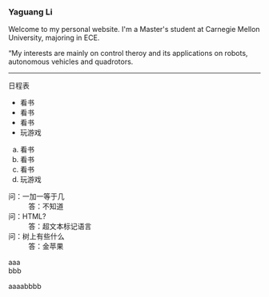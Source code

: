 <html lang="en"> <head>

 <meta charset="UTF-8">

 <title>Yaguang Li Personal Website</title>

</head> <body>

 <h3>Yaguang Li</h3>

 <p>Welcome to my personal website. I'm a Master's
  student at Carnegie Mellon University, majoring in ECE.</p>

 <p>“My interests are mainly on control theroy and its applications on robots, autonomous vehicles and quadrotors.</p>

 <hr/>

 <!-- 列表标签 -->

日程表

 <ul>

 <li>看书</li>

 <li>看书</li>

 <li>看书</li>

 <li>玩游戏</li>

 </ul>

 <ol type="a">

 <li>看书</li>

 <li>看书</li>

 <li>看书</li>

 <li>玩游戏</li>

 </ol>

 <dl>

 <dt>问：一加一等于几</dt>

 <dd>答：不知道</dd>

 <dt>问：HTML?</dt>

 <dd>答：超文本标记语言</dd>

 <dt>问：树上有些什么</dt>

 <dd>答：金苹果</dd>

 </dl>

 <div>aaa</div>

 <div>bbb</div>

 <span>aaaa</span><span>bbbb</span>

</body>

